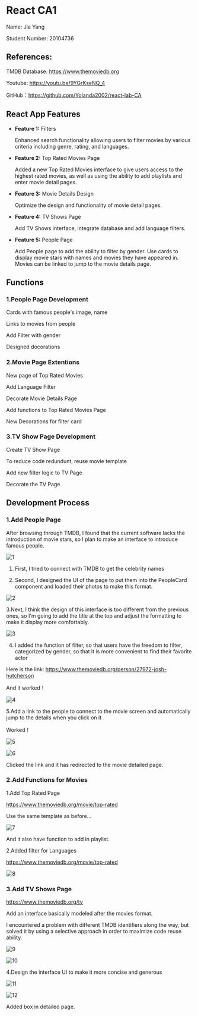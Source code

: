 # React CA1

Name: Jia Yang

Student Number: 20104736

## References:

TMDB Database: https://www.themoviedb.org

Youtube: https://youtu.be/9YGrKseNQ_4

GitHub：https://github.com/Yolanda2002/react-lab-CA

## React App Features

- **Feature 1:** Filters

  Enhanced search functionality allowing users to filter movies by various criteria including genre, rating, and languages.

- **Feature 2:**  Top Rated Movies Page

  Added a new Top Rated Movies interface to give users access to the highest rated movies, as well as using the ability to add playlists and enter movie detail pages.

- **Feature 3:** Movie Details Design

  Optimize the design and functionality of movie detail pages.

- **Feature 4:** TV Shows Page

  Add TV Shows interface, integrate database and add language filters.

- **Feature 5:**  People Page

  Add People page to add the ability to filter by gender. Use cards to display movie stars with names and movies they have appeared in. Movies can be linked to jump to the movie details page.

## Functions

### 1.People Page Development

Cards with famous people's image, name

Links to movies from people

Add Filter with gender

Designed docorations

### 2.Movie Page Extentions

New page of Top Rated Movies

Add Language Filter

Decorate Movie Details Page

Add functions to Top Rated Movies Page

New Decorations for filter card

### 3.TV Show Page Development

Create TV Show Page

To reduce code redundunt, reuse movie template

Add new filter logic to TV Page

Decorate the TV Page



## Development Process

### 1.Add People Page 

After browsing through TMDB, I found that the current software lacks the introduction of movie stars, so I plan to make an interface to introduce famous people.

![1](https://github.com/Yolanda2002/react-lab-CA/blob/6b132f91338ab91f934e4385ea82b09a2f2c875f/image/1.png)

1. First, I tried to connect with TMDB to get the celebrity names

2. Second, I designed the UI of the page to put them into the PeopleCard component and loaded their photos to make this format.

![2](https://github.com/Yolanda2002/react-lab-CA/blob/6b132f91338ab91f934e4385ea82b09a2f2c875f/image/2.png)

3.Next, I think the design of this interface is too different from the previous ones, so I'm going to add the title at the top and adjust the formatting to make it display more comfortably.

![3](https://github.com/Yolanda2002/react-lab-CA/blob/6b132f91338ab91f934e4385ea82b09a2f2c875f/image/3.png)



4. I added the function of filter, so that users have the freedom to filter, categorized by gender, so that it is more convenient to find their favorite actor

Here is the link: https://www.themoviedb.org/person/27972-josh-hutcherson

And it worked！

![4](https://github.com/Yolanda2002/react-lab-CA/blob/6b132f91338ab91f934e4385ea82b09a2f2c875f/image/4.png)



5.Add a link to the people to connect to the movie screen and automatically jump to the details when you click on it

Worked！

![5](https://github.com/Yolanda2002/react-lab-CA/blob/6b132f91338ab91f934e4385ea82b09a2f2c875f/image/5.png)

![6](https://github.com/Yolanda2002/react-lab-CA/blob/6b132f91338ab91f934e4385ea82b09a2f2c875f/image/6.png)

Clicked the link and it has redirected to the movie detailed page.



### 2.Add Functions for Movies

1.Add Top Rated Page

https://www.themoviedb.org/movie/top-rated

Use the same template as before...

![7](https://github.com/Yolanda2002/react-lab-CA/blob/6b132f91338ab91f934e4385ea82b09a2f2c875f/image/7.png)

And it also have function to add in playlist.



2.Added filter for Languages

https://www.themoviedb.org/movie/top-rated

![8](https://github.com/Yolanda2002/react-lab-CA/blob/6b132f91338ab91f934e4385ea82b09a2f2c875f/image/8.png)



### 3.Add TV Shows Page

https://www.themoviedb.org/tv

Add an interface basically modeled after the movies format.

I encountered a problem with different TMDB identifiers along the way, but solved it by using a selective approach in order to maximize code reuse ability.

![9](https://github.com/Yolanda2002/react-lab-CA/blob/6b132f91338ab91f934e4385ea82b09a2f2c875f/image/9.png)

![10](https://github.com/Yolanda2002/react-lab-CA/blob/6b132f91338ab91f934e4385ea82b09a2f2c875f/image/10.png)



4.Design the interface UI to make it more concise and generous

![11](https://github.com/Yolanda2002/react-lab-CA/blob/6b132f91338ab91f934e4385ea82b09a2f2c875f/image/11.png)

![12](https://github.com/Yolanda2002/react-lab-CA/blob/6b132f91338ab91f934e4385ea82b09a2f2c875f/image/12.png)

Added box in detailed page.


